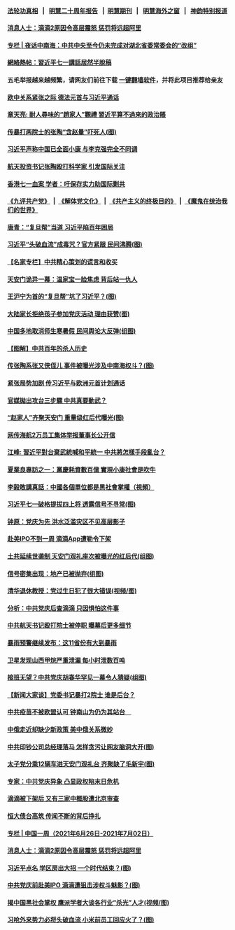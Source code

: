 #### [法轮功真相](https://github.com/gfw-breaker/truth/blob/master/README.md?t=0) &nbsp;&nbsp;|&nbsp;&nbsp; [明慧二十周年报告](https://github.com/gfw-breaker/mh-reports/blob/master/README.md?t=0) &nbsp;&nbsp;|&nbsp;&nbsp;[明慧期刊](https://github.com/gfw-breaker/mh-qikan) &nbsp;&nbsp;|&nbsp;&nbsp; [明慧海外之窗](https://github.com/gfw-breaker/mh-news/blob/master/README.md?t=0) &nbsp;&nbsp;|&nbsp;&nbsp; [神韵特别报道](https://github.com/gfw-breaker/mh-news/blob/master/shenyun.md?t=0)
#### [ 消息人士：滴滴2原因令高层震怒 惩罚将远超阿里](https://github.com/gfw-breaker/banned-news3/blob/master/pages/prog1138/a103158311.md)
#### [ 专栏 | 夜话中南海：中共中央至今仍未完成对湖北省委常委会的“改组”](https://github.com/gfw-breaker/banned-news3/blob/master/pages/yehuazhongnanhai/gx-07052021142231.md)
#### [ 網絡熱帖：習近平七一講話居然半脫稿](https://github.com/gfw-breaker/banned-news3/blob/master/pages/soh5/522422.md)
#### 五毛举报越来越频繁，请网友们前往下载 [一键翻墙软件](https://github.com/gfw-breaker/ssr-accounts)，并将此项目推荐给亲友
#### [ 欧中关系紧张之际 德法元首与习近平通话](https://github.com/gfw-breaker/banned-news3/blob/master/pages/nsc413/n13069345.md)
#### [ 章天亮: 耐人尋味的“趙家人”觀禮 習近平算不過來的政治賬](https://github.com/gfw-breaker/banned-news3/blob/master/pages/soh5/522665.md)
#### [ 传暴打两院士的张陶“含赵量”吓死人(图)](https://github.com/gfw-breaker/banned-news3/blob/master/pages/p2/977101.md)
#### [ 习近平声称中国已全面小康 与李克强完全不同调](https://github.com/gfw-breaker/banned-news3/blob/master/pages/nsc413/n13067865.md)
#### [ 航天投资书记张陶殴打科学家 引发国际关注](https://github.com/gfw-breaker/banned-news3/blob/master/pages/nsc413/n13069132.md)
#### [ 香港七一血案 学者：吁保存实力助国际剿共](https://github.com/gfw-breaker/banned-news3/blob/master/pages/nsc413/n13063671.md)
#### [《九评共产党》](https://github.com/begood0513/9ping.md/blob/master/README.md) &nbsp;|&nbsp; [《解体党文化》](../../../../jtdwh.md/blob/master/README.md)  &nbsp;|&nbsp; [《共产主义的终极目的》](../../../../gczydzjmd.md/blob/master/README.md) &nbsp;|&nbsp; [《魔鬼在统治我们的世界》](../../../../mgztzwmdsj.md/blob/master/README.md) 
#### [ 唐青：“复旦帮”当道 习近平陷百年困局](https://github.com/gfw-breaker/banned-news3/blob/master/pages/nsc413/n13066148.md)
#### [ 习近平“头破血流”成毒咒？官方紧跟 民间沸腾(图)](https://github.com/gfw-breaker/banned-news3/blob/master/pages/p1/977092.md)
#### [ 【名家专栏】中共精心策划的谎言和收买](https://github.com/gfw-breaker/banned-news3/blob/master/pages/nsc413/n13065253.md)
#### [ 天安门诡异一幕：温家宝一脸焦虑 背后站一仇人](https://github.com/gfw-breaker/banned-news3/blob/master/pages/prog1138/a103158859.md)
#### [ 王沪宁为首的“复旦帮”坑了习近平？(图)](https://github.com/gfw-breaker/banned-news3/blob/master/pages/p2/977127.md)
#### [ 大陆家长拒绝孩子参加党庆活动 理由获赞(图)](https://github.com/gfw-breaker/banned-news3/blob/master/pages/p1/977133.md)
#### [ 中国多地取消师生寒暑假 民间舆论大反弹(组图)](https://github.com/gfw-breaker/banned-news3/blob/master/pages/p1/977100.md)
#### [ 【图解】中共百年的杀人历史](https://github.com/gfw-breaker/banned-news3/blob/master/pages/nf4514/n13067490.md)
#### [ 传张陶系张又侠侄儿 事件被曝光涉及中南海权斗？(图)](https://github.com/gfw-breaker/banned-news3/blob/master/pages/p2/977196.md)
#### [ 紧张局势加剧 传习近平与欧洲元首计划通话](https://github.com/gfw-breaker/banned-news3/blob/master/pages/nsc413/n13067124.md)
#### [ 官媒拋出攻台三步驟 中共真要動武？](https://github.com/gfw-breaker/banned-news3/blob/master/pages/soh5/522278.md)
#### [ “赵家人”齐聚天安门 重量级红后代曝光(图)](https://github.com/gfw-breaker/banned-news3/blob/master/pages/p1/977001.md)
#### [ 网传海航2万员工集体举报董事长公开信](https://github.com/gfw-breaker/banned-news3/blob/master/pages/nsc413/n13069281.md)
#### [ 江峰: 習近平對台棄武統喊和平統一 中共將怎樣手段亂台？](https://github.com/gfw-breaker/banned-news3/blob/master/pages/soh5/522371.md)
#### [ 夏業良專訪之一：黨慶耗資數百億 實現小康社會是吹牛](https://github.com/gfw-breaker/banned-news3/blob/master/pages/soh5/522299.md)
#### [ 李毅敢講真話：中國各個單位都是黑社會掌權（視頻）](https://github.com/gfw-breaker/banned-news3/blob/master/pages/soh5/522143.md)
#### [ 习近平七一破格提拔四上将 透露信号不寻常(图)](https://github.com/gfw-breaker/banned-news3/blob/master/pages/p2/977187.md)
#### [ 钟原：党庆为先 洪水泛滥灾区不见高层影子](https://github.com/gfw-breaker/banned-news3/blob/master/pages/nf4514/n13067045.md)
#### [ 赴美IPO不到一周 滴滴App遭勒令下架](https://github.com/gfw-breaker/banned-news3/blob/master/pages/nf4514/n13066826.md)
#### [ 土共延续世袭制 天安门观礼座次被曝光的红后代(组图)](https://github.com/gfw-breaker/banned-news3/blob/master/pages/p2/977195.md)
#### [ 信号密集出现：地产已被抛弃(组图)](https://github.com/gfw-breaker/banned-news3/blob/master/pages/p5/977096.md)
#### [ 清华退休教授：党过生日犯了很大错误(视频/图)](https://github.com/gfw-breaker/banned-news3/blob/master/pages/p1/977143.md)
#### [ 分析：中共党庆后查滴滴 只因惧怕这件事](https://github.com/gfw-breaker/banned-news3/blob/master/pages/nf4514/n13070198.md)
#### [ 中共航天书记殴打院士被停职 曝幕后更多细节](https://github.com/gfw-breaker/banned-news3/blob/master/pages/prog1138/a103158188.md)
#### [ 暴雨预警继续发布：这11省份有大到暴雨](https://github.com/gfw-breaker/banned-news3/blob/master/pages/p1/977073.md)
#### [ 卫星发现山西甲烷严重泄漏 每小时泄数百吨](https://github.com/gfw-breaker/banned-news3/blob/master/pages/nsc413/n13067638.md)
#### [ 接班无望？中共党庆胡春华罕见一幕令人猜疑(组图)](https://github.com/gfw-breaker/banned-news3/blob/master/pages/p2/976843.md)
#### [ 【新闻大家谈】党委书记暴打2院士 谁是后台？](https://github.com/gfw-breaker/banned-news3/blob/master/pages/nsc413/n13068868.md)
#### [ 中共疫苗不被欧盟认可 钟南山为仍为其站台　](https://github.com/gfw-breaker/banned-news3/blob/master/pages/nsc413/n13066921.md)
#### [ 中俄走近却缺少新政策 美中俄关系微妙](https://github.com/gfw-breaker/banned-news3/blob/master/pages/nf4514/n13067468.md)
#### [ 中共印钞公司总经理落马 怎样贪污让网友脑洞大开(图)](https://github.com/gfw-breaker/banned-news3/blob/master/pages/p2/976956.md)
#### [ 太子党分乘12辆车进天安门观礼台 齐聚缺了毛新宇(图)](https://github.com/gfw-breaker/banned-news3/blob/master/pages/p2/976940.md)
#### [ 专家：中共党庆异象 凸显政权陷末日危机](https://github.com/gfw-breaker/banned-news3/blob/master/pages/nsc413/n13067084.md)
#### [ 滴滴被下架后 又有三家中概股遭北京审查](https://github.com/gfw-breaker/banned-news3/blob/master/pages/nf4514/n13069184.md)
#### [ 恒大债台高筑 传闻不断的背后挣扎](https://github.com/gfw-breaker/banned-news3/blob/master/pages/nf4514/n13065692.md)
#### [ 专栏 | 中国一周（2021年6月26日-2021年7月02日）](https://github.com/gfw-breaker/banned-news3/blob/master/pages/zhongguoyizhou/review-07012021103726.md)
#### [ 消息人士：滴滴2原因令高层震怒 惩罚将远超阿里](https://github.com/gfw-breaker/banned-news3/blob/master/pages/prog204/a103158311.md)
#### [ 习近平点名 学区房出大招 一个时代结束？(图)](https://github.com/gfw-breaker/banned-news3/blob/master/pages/p5/977169.md)
#### [ 中共党庆前赴美IPO 滴滴遭狙击涉权斗魅影？(图)](https://github.com/gfw-breaker/banned-news3/blob/master/pages/p2/977120.md)
#### [ 揭中国黑社会掌权 鹰派学者大谈各行业“杀光”人才(视频/图)](https://github.com/gfw-breaker/banned-news3/blob/master/pages/p1/977068.md)
#### [ 习呛外来势力必将头破血流 小米前员工回应火了？(图)](https://github.com/gfw-breaker/banned-news3/blob/master/pages/p1/976976.md)
